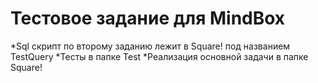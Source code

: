 # Тестовое задание для MindBox

*Sql скрипт по второму заданию лежит в Square! под названием TestQuery
*Тесты в папке Test
*Реализация основной задачи в папке Square!
